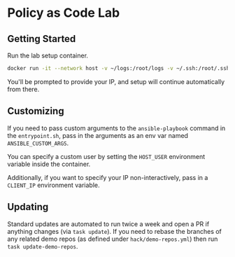 # Policy as Code Lab

## Getting Started

Run the lab setup container.

```bash
docker run -it --network host -v ~/logs:/root/logs -v ~/.ssh:/root/.ssh jonzeolla/labs:policy-as-code
```

You'll be prompted to provide your IP, and setup will continue automatically from there.

## Customizing

If you need to pass custom arguments to the `ansible-playbook` command in the `entrypoint.sh`, pass in the arguments as an env var named `ANSIBLE_CUSTOM_ARGS`.

You can specify a custom user by setting the `HOST_USER` environment variable inside the container.

Additionally, if you want to specify your IP non-interactively, pass in a `CLIENT_IP` environment variable.

## Updating

Standard updates are automated to run twice a week and open a PR if anything changes (via `task update`). If you need to rebase the branches of any related demo
repos (as defined under `hack/demo-repos.yml`) then run `task update-demo-repos`.
